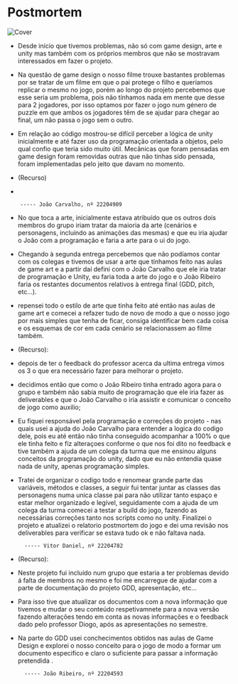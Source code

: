 # Postmortem 

  ![Cover](LaVittaEBella.jpg)

-  Desde início que tivemos problemas, não só com game design, arte e unity mas 
também com os próprios membros que não se mostravam interessados em fazer o 
projeto.

-  Na questão de game design o nosso filme trouxe bastantes problemas por se 
tratar de um filme em que o pai protege o filho e queríamos replicar o mesmo no 
jogo, porém ao longo do projeto percebemos que esse seria um problema, pois não 
tínhamos nada em mente que desse para 2 jogadores, por isso optamos por fazer o
 jogo num género de puzzle em que ambos os jogadores têm de se ajudar para 
 chegar ao final, um não passa o jogo sem o outro.

- Em relação ao código mostrou-se difícil perceber a lógica de unity 
inicialmente e até fazer uso da programação orientada a objetos, pelo qual 
confio que teria sido muito útil. Mecânicas que foram pensadas em game design 
foram removidas outras que não tinhas sido pensada, foram implementadas pelo 
jeito que davam no momento.

- (Recurso)

- 

		----- João Carvalho, nº 22204909

- No que toca a arte, inicialmente estava atribuído que os outros dois membros 
do grupo iriam tratar da maioria da arte (cenários e personagens, incluindo as 
animações das mesmas) e que eu iria ajudar o João com a programação e faria a 
arte para o ui do jogo.

- Chegando à segunda entrega percebemos que não podíamos contar com os 
colegas e tivemos de usar a arte que tínhamos feito nas aulas de game art e a 
partir daí defini com o João Carvalho que ele iria tratar de programação e Unity, eu 
faria toda a arte do jogo e o João Ribeiro faria os restantes documentos relativos 
à entrega final (GDD, pitch, etc...).

- repensei todo o estilo de arte que tinha feito até então nas aulas de game 
art e comecei a refazer tudo de novo de modo a que o nosso jogo por mais simples
 que tenha de ficar, consiga identificar bem cada coisa e os esquemas de cor em 
 cada cenário se relacionassem ao filme também.

- (Recurso):
  
- depois de ter o feedback do professor acerca da ultima entrega vimos os 3 o 
que era necessário fazer para melhorar o projeto.

- decidimos então que como o João Ribeiro tinha entrado agora para o grupo e 
também não sabia muito de programação que ele iria fazer as deliverables e que 
o João Carvalho o iria assistir e comunicar o conceito de jogo como auxilio;

- Eu fiquei responsável pela programação e correções do projeto - nas quais 
usei a ajuda do João Carvalho para entender a logica do codigo dele, pois eu 
até então não tinha conseguido acompanhar a 100% o que ele tinha feito e fiz 
alteraçoes conforme o que nos foi dito no feedback e tive também a ajuda de um 
colega da turma que me ensinou alguns conceitos da programação do unity, dado 
que eu não entendia quase nada de unity, apenas programação simples.

- Tratei de organizar o codigo todo e renomear grande parte das variáveis, 
métodos e classes, a seguir fui tentar juntar as classes das personagens numa 
unica classe pai para não utilizar tanto espaço e estar melhor organizado e 
legível, seguidamente com a ajuda de um colega da turma comecei a testar a 
build do jogo, fazendo as necessárias correções tanto nos scripts como no unity.
Finalizei o projeto e atualizei o relatorio postmortem do jogo e dei uma revisão
nos deliverables para verificar se estava tudo ok e não faltava nada.
 
		----- Vitor Daniel, nº 22204782

- (Recurso):

- Neste projeto fui incluído num grupo que estaria a ter problemas devido á falta
de membros no mesmo e foi me encarregue de ajudar com a parte de documentação do
projeto GDD, apresentação, etc...

- Para isso tive que atualizar os documentos com a nova informação que tivemos
e mudar o seu conteúdo respetivamnete para a nova versão fazendo alterações 
tendo em conta as novas informações e o feedback dado pelo professor Diogo,
após as apresentações no semestre.

- Na parte do GDD usei conchecimentos obtidos nas aulas de Game Design e explorei 
o nosso conceito para o jogo de modo a formar um documento especifico e claro o
suficiente para passar a informação pretendida .
 
		----- João Ribeiro, nº 22204593